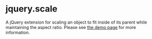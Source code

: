 # jquery.scale
A jQuery extension for scaling an object to fit inside of its parent while maintaining the aspect ratio. Please see [the demo page](http://static.robmd.net/jquery.scale/demo/) for more information.

